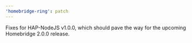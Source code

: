```yaml
---
'homebridge-ring': patch
---
```


Fixes for HAP-NodeJS v1.0.0, which should pave the way for the upcoming Homebridge 2.0.0 release.
